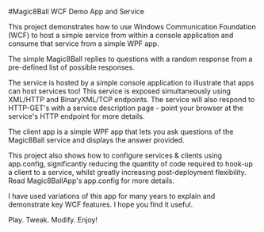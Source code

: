 #Magic8Ball WCF Demo App and Service

This project demonstrates how to use Windows Communication Foundation (WCF) to host a simple service from within a console application and consume that service from a simple WPF app. 

The simple Magic8Ball replies to questions with a random response from a pre-defined list of possible responses.

The service is hosted by a simple console application to illustrate that apps can host services too! This service is exposed simultaneously using XML/HTTP and BinaryXML/TCP endpoints. The service will also respond to HTTP-GET's with a service description page - point your browser at the service's HTTP endpoint for more details.

The client app is a simple WPF app that lets you ask questions of the Magic8Ball service and displays the answer provided.

This project also shows how to configure services & clients using app.config, significantly reducing the quantity of code required to hook-up a client to a service, whilst greatly increasing post-deployment flexibility. Read Magic8BallApp's app.config for more details.

I have used variations of this app for many years to explain and demonstrate key WCF features. I hope you find it useful.

Play. Tweak. Modify. Enjoy!